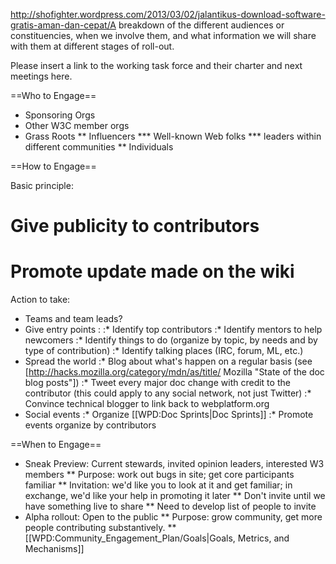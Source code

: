 http://shofighter.wordpress.com/2013/03/02/jalantikus-download-software-gratis-aman-dan-cepat/A breakdown of the different audiences or constituencies, when we involve them, and what information we will share with them at different stages of roll-out.

Please insert a link to the working task force and their charter and next meetings here.

==Who to Engage==
* Sponsoring Orgs
* Other W3C member orgs
* Grass Roots
** Influencers
*** Well-known Web folks
*** leaders within different communities
** Individuals

==How to Engage==

Basic principle:
# Give publicity to contributors
# Promote update made on the wiki

Action to take:
* Teams and team leads?
* Give entry points :
:* Identify top contributors
:* Identify mentors to help newcomers
:* Identify things to do (organize by topic, by needs and by type of contribution)
:* Identify talking places (IRC, forum, ML, etc.)
* Spread the world
:* Blog about what's happen on a regular basis (see [http://hacks.mozilla.org/category/mdn/as/title/ Mozilla "State of the doc blog posts"]) 
:* Tweet every major doc change with credit to the contributor (this could apply to any social network, not just Twitter)
:* Convince technical blogger to link back to webplatform.org
* Social events
:* Organize [[WPD:Doc Sprints|Doc Sprints]]
:* Promote events organize by contributors

==When to Engage==

* Sneak Preview: Current stewards, invited opinion leaders, interested W3 members
** Purpose: work out bugs in site; get core participants familiar
** Invitation: we'd like you to look at it and get familiar; in exchange, we'd like your help in promoting it later
** Don't invite until we have something live to share
** Need to develop list of people to invite
* Alpha rollout: Open to the public 
** Purpose: grow community, get more people contributing substantively.
** [[WPD:Community_Engagement_Plan/Goals|Goals, Metrics, and Mechanisms]]